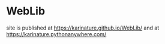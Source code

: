 # WebLib

site is published at https://karinature.github.io/WebLib/
and at https://karinature.pythonanywhere.com/
